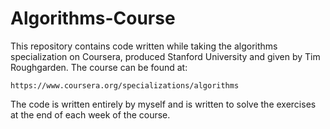 # Algorithms-Course

This repository contains code written while taking the algorithms specialization on Coursera, produced Stanford University and given by Tim Roughgarden. The course can be found at:

    https://www.coursera.org/specializations/algorithms

The code is written entirely by myself and is written to solve the exercises at the end of each week of the course.